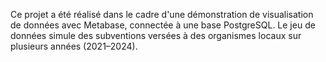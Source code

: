 Ce projet a été réalisé dans le cadre d'une démonstration de visualisation de données avec Metabase, connectée à une base PostgreSQL. Le jeu de données simule des subventions versées à des organismes locaux sur plusieurs années (2021–2024).
